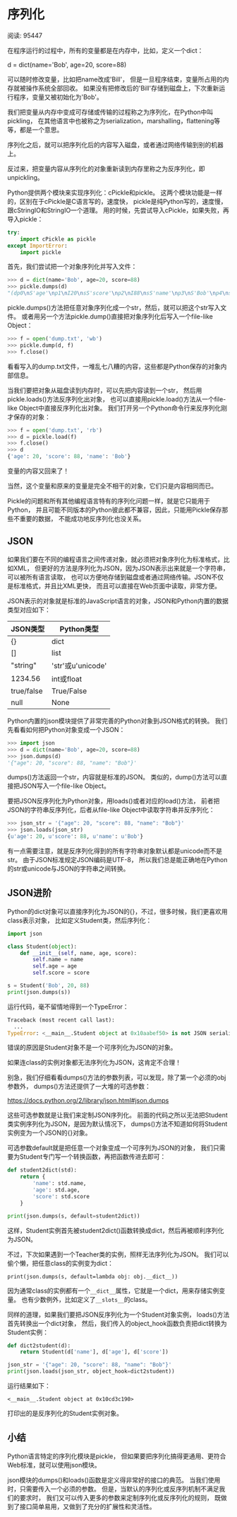 # 序列化

阅读: 95447

在程序运行的过程中，所有的变量都是在内存中，比如，定义一个dict：

d = dict(name='Bob', age=20, score=88)

可以随时修改变量，比如把name改成'Bill'，
但是一旦程序结束，变量所占用的内存就被操作系统全部回收。
如果没有把修改后的'Bill'存储到磁盘上，下次重新运行程序，变量又被初始化为'Bob'。

我们把变量从内存中变成可存储或传输的过程称之为序列化，在Python中叫pickling，
在其他语言中也被称之为serialization，marshalling，flattening等等，都是一个意思。

序列化之后，就可以把序列化后的内容写入磁盘，或者通过网络传输到别的机器上。

反过来，把变量内容从序列化的对象重新读到内存里称之为反序列化，即unpickling。

Python提供两个模块来实现序列化：cPickle和pickle。
这两个模块功能是一样的，区别在于cPickle是C语言写的，速度快，
pickle是纯Python写的，速度慢，跟cStringIO和StringIO一个道理。
用的时候，先尝试导入cPickle，如果失败，再导入pickle：

```python
try:
    import cPickle as pickle
except ImportError:
    import pickle
```

首先，我们尝试把一个对象序列化并写入文件：

```python
>>> d = dict(name='Bob', age=20, score=88)
>>> pickle.dumps(d)
"(dp0\nS'age'\np1\nI20\nsS'score'\np2\nI88\nsS'name'\np3\nS'Bob'\np4\ns."
```

pickle.dumps()方法把任意对象序列化成一个str，然后，就可以把这个str写入文件。
或者用另一个方法pickle.dump()直接把对象序列化后写入一个file-like Object：

```python
>>> f = open('dump.txt', 'wb')
>>> pickle.dump(d, f)
>>> f.close()
```

看看写入的dump.txt文件，一堆乱七八糟的内容，这些都是Python保存的对象内部信息。

当我们要把对象从磁盘读到内存时，可以先把内容读到一个str，
然后用pickle.loads()方法反序列化出对象，
也可以直接用pickle.load()方法从一个file-like Object中直接反序列化出对象。
我们打开另一个Python命令行来反序列化刚才保存的对象：

```python
>>> f = open('dump.txt', 'rb')
>>> d = pickle.load(f)
>>> f.close()
>>> d
{'age': 20, 'score': 88, 'name': 'Bob'}
```
变量的内容又回来了！

当然，这个变量和原来的变量是完全不相干的对象，它们只是内容相同而已。

Pickle的问题和所有其他编程语言特有的序列化问题一样，就是它只能用于Python，
并且可能不同版本的Python彼此都不兼容，因此，只能用Pickle保存那些不重要的数据，
不能成功地反序列化也没关系。

## JSON

如果我们要在不同的编程语言之间传递对象，就必须把对象序列化为标准格式，比如XML，
但更好的方法是序列化为JSON，因为JSON表示出来就是一个字符串，可以被所有语言读取，
也可以方便地存储到磁盘或者通过网络传输。JSON不仅是标准格式，并且比XML更快，
而且可以直接在Web页面中读取，非常方便。

JSON表示的对象就是标准的JavaScript语言的对象，JSON和Python内置的数据类型对应如下：

JSON类型    |	Python类型
-----------|----------
{}         |	dict
[]         |	list
"string"   |	'str'或u'unicode'
1234.56	   | int或float
true/false |	True/False
null       |	None

Python内置的json模块提供了非常完善的Python对象到JSON格式的转换。
我们先看看如何把Python对象变成一个JSON：

```python
>>> import json
>>> d = dict(name='Bob', age=20, score=88)
>>> json.dumps(d)
'{"age": 20, "score": 88, "name": "Bob"}'
```
dumps()方法返回一个str，内容就是标准的JSON。
类似的，dump()方法可以直接把JSON写入一个file-like Object。

要把JSON反序列化为Python对象，用loads()或者对应的load()方法，
前者把JSON的字符串反序列化，后者从file-like Object中读取字符串并反序列化：

```python
>>> json_str = '{"age": 20, "score": 88, "name": "Bob"}'
>>> json.loads(json_str)
{u'age': 20, u'score': 88, u'name': u'Bob'}
```

有一点需要注意，就是反序列化得到的所有字符串对象默认都是unicode而不是str。
由于JSON标准规定JSON编码是UTF-8，
所以我们总是能正确地在Python的str或unicode与JSON的字符串之间转换。

## JSON进阶

Python的dict对象可以直接序列化为JSON的{}，不过，很多时候，我们更喜欢用class表示对象，
比如定义Student类，然后序列化：

```python
import json

class Student(object):
    def __init__(self, name, age, score):
        self.name = name
        self.age = age
        self.score = score

s = Student('Bob', 20, 88)
print(json.dumps(s))
```

运行代码，毫不留情地得到一个TypeError：

```python
Traceback (most recent call last):
  ...
TypeError: <__main__.Student object at 0x10aabef50> is not JSON serializable
```

错误的原因是Student对象不是一个可序列化为JSON的对象。

如果连class的实例对象都无法序列化为JSON，这肯定不合理！

别急，我们仔细看看dumps()方法的参数列表，可以发现，除了第一个必须的obj参数外，
dumps()方法还提供了一大堆的可选参数：

https://docs.python.org/2/library/json.html#json.dumps

这些可选参数就是让我们来定制JSON序列化。
前面的代码之所以无法把Student类实例序列化为JSON，是因为默认情况下，
dumps()方法不知道如何将Student实例变为一个JSON的{}对象。

可选参数default就是把任意一个对象变成一个可序列为JSON的对象，
我们只需要为Student专门写一个转换函数，再把函数传进去即可：

```python
def student2dict(std):
    return {
        'name': std.name,
        'age': std.age,
        'score': std.score
    }

print(json.dumps(s, default=student2dict))
```

这样，Student实例首先被student2dict()函数转换成dict，然后再被顺利序列化为JSON。

不过，下次如果遇到一个Teacher类的实例，照样无法序列化为JSON。
我们可以偷个懒，把任意class的实例变为dict：

`print(json.dumps(s, default=lambda obj: obj.__dict__))`

因为通常class的实例都有一个`__dict__`属性，它就是一个dict，用来存储实例变量。
也有少数例外，比如定义了`__slots__`的class。

同样的道理，如果我们要把JSON反序列化为一个Student对象实例，
loads()方法首先转换出一个dict对象，
然后，我们传入的object_hook函数负责把dict转换为Student实例：

```python
def dict2student(d):
    return Student(d['name'], d['age'], d['score'])

json_str = '{"age": 20, "score": 88, "name": "Bob"}'
print(json.loads(json_str, object_hook=dict2student))
```

运行结果如下：

`<__main__.Student object at 0x10cd3c190>`

打印出的是反序列化的Student实例对象。

## 小结

Python语言特定的序列化模块是pickle，
但如果要把序列化搞得更通用、更符合Web标准，就可以使用json模块。

json模块的dumps()和loads()函数是定义得非常好的接口的典范。
当我们使用时，只需要传入一个必须的参数。
但是，当默认的序列化或反序列机制不满足我们的要求时，
我们又可以传入更多的参数来定制序列化或反序列化的规则，
既做到了接口简单易用，又做到了充分的扩展性和灵活性。
